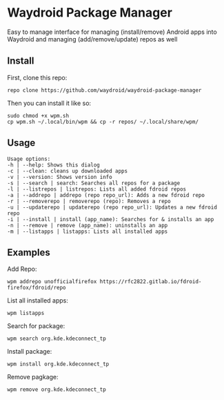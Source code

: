 # Waydroid Package Manager

Easy to manage interface for managing (install/remove) Android apps into Waydroid and managing (add/remove/update) repos as well 

## Install

First, clone this repo:

    repo clone https://github.com/waydroid/waydroid-package-manager

Then you can install it like so:

    sudo chmod +x wpm.sh
    cp wpm.sh ~/.local/bin/wpm && cp -r repos/ ~/.local/share/wpm/

## Usage

    Usage options:
    -h | --help: Shows this dialog
    -c | --clean: cleans up downloaded apps
    -v | --version: Shows version info
    -s | --search | search: Searches all repos for a package
    -l | --listrepos | listrepos: Lists all added fdroid repos
    -a | --addrepo | addrepo (repo repo_url): Adds a new fdroid repo
    -r | --removerepo | removerepo (repo): Removes a repo
    -u | --updaterepo | updaterepo (repo repo_url): Updates a new fdroid repo
    -i | --install | install (app_name): Searches for & installs an app
    -n | --remove | remove (app_name): uninstalls an app
    -m | --listapps | listapps: Lists all installed apps

## Examples

Add Repo:

    wpm addrepo unofficialfirefox https://rfc2822.gitlab.io/fdroid-firefox/fdroid/repo

List all installed apps:

    wpm listapps

Search for package:

    wpm search org.kde.kdeconnect_tp

Install package:

    wpm install org.kde.kdeconnect_tp

Remove pagkage:

    wpm remove org.kde.kdeconnect_tp
